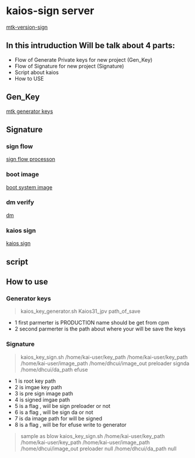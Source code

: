 # kaios-sign server 
[mtk-version-sign](https://git.kaiostech.com/xiao.yu/local_project/-/blob/master/version_sign/README.md)

## In this intruduction Will be talk about 4 parts:
*  Flow of Generate Private keys for new project (Gen_Key)
*  Flow of Signature for new project (Signature)
*  Script about kaios
*  How to USE

## Gen_Key

[mtk generator keys](https://www.processon.com/mindmap/5ebb5ba5f346fb6907ef6148)


## Signature

### sign flow
[sign flow processon](https://www.processon.com/diagraming/5e66e7e0e4b06578661f76bd)

### boot image
[boot system image](https://www.processon.com/apps/5e7b1a46e4b01518203cc98a)

### dm verify
[dm](https://www.processon.com/apps/5e79c847e4b092510f713b56)

### kaios sign
[kaios sign](https://www.processon.com/mindmap/5e859a59e4b0893f957c88c4)

## script

## How to use

### Generator keys


>  kaios_key_generator.sh Kaios31_jpv path_of_save

* 1 first parmerter is PRODUCTION name should be get from cpm 
* 2 second parmerter is the path about where your will be save the keys


### Signature
>  kaios_key_sign.sh /home/kai-user/key_path /home/kai-user/key_path /home/kai-user/image_path /home/dhcui/image_out preloader signda /home/dhcui/da_path efuse

* 1  is root key path
* 2  is imgae key path
* 3  is pre sign image path
* 4  is signed imgae path
* 5  is a flag , wiil be sign preloader or not
* 6  is a flag , will be sign da or not
* 7  is da image path for will be signed
* 8  is a flag , will be for efuse write  to generator

>  sample as blow 
>  kaios_key_sign.sh /home/kai-user/key_path /home/kai-user/key_path /home/kai-user/image_path /home/dhcui/image_out preloader null /home/dhcui/da_path null
